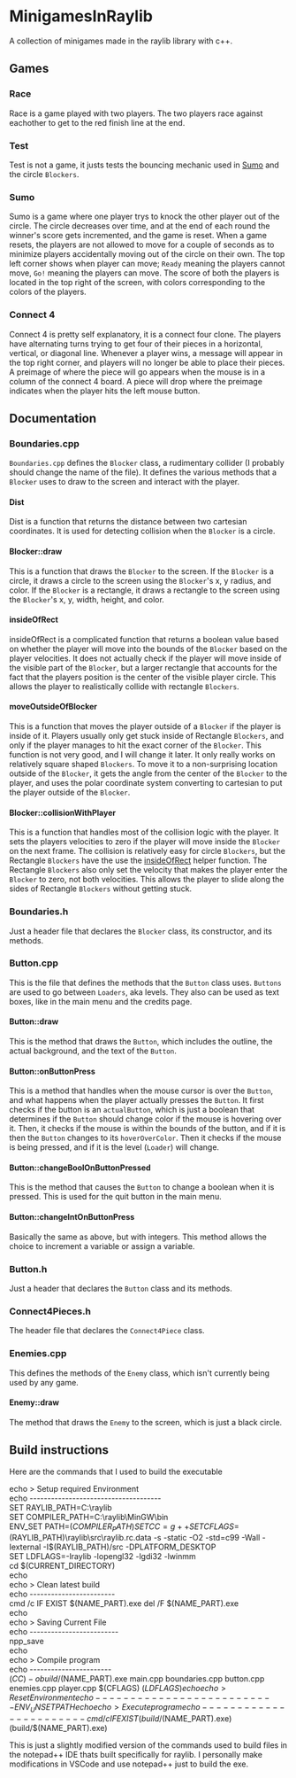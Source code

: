 # MinigamesInRaylib #
A collection of minigames made in the raylib library with c++.

## Games ##


### Race ###

Race is a game played with two players. The two players race against eachother to get to the red finish line at the end.


### Test ###

Test is not a game, it justs tests the bouncing mechanic used in [Sumo](#Sumo) and the circle `Blockers`.


### Sumo ###

Sumo is a game where one player trys to knock the other player out of the circle. The circle decreases over time, and at the end of each round the winner's score gets incremented, and the game is reset. When a game resets, the players are not allowed to move for a couple of seconds as to minimize players accidentally moving out of the circle on their own. The top left corner shows when player can move; `Ready` meaning the players cannot move, `Go!` meaning the players can move. The score of both the players is located in the top right of the screen, with colors corresponding to the colors of the players.


### Connect 4 ###

Connect 4 is pretty self explanatory, it is a connect four clone. The players have alternating turns trying to get four of their pieces in a horizontal, vertical, or diagonal line. Whenever a player wins, a message will appear in the top right corner, and players will no longer be able to place their pieces. A preimage of where the piece will go appears when the mouse is in a column of the connect 4 board. A piece will drop where the preimage indicates when the player hits the left mouse button.


## Documentation ##


### Boundaries.cpp ###

`Boundaries.cpp` defines the `Blocker` class, a rudimentary collider (I probably should change the name of the file). It defines the various methods that a `Blocker` uses to draw to the screen and interact with the player.

#### Dist ####
Dist is a function that returns the distance between two cartesian coordinates. It is used for detecting collision when the `Blocker` is a circle.

#### Blocker::draw ####

This is a function that draws the `Blocker` to the screen. If the `Blocker` is a circle, it draws a circle to the screen using the `Blocker`'s x, y radius, and color. If the `Blocker` is a rectangle, it draws a rectangle to the screen using the `Blocker`'s x, y, width, height, and color.

#### insideOfRect ####

insideOfRect is a complicated function that returns a boolean value based on whether the player will move into the bounds of the `Blocker` based on the player velocities. It does not actually check if the player will move inside of the visible part of the `Blocker`, but a larger rectangle that accounts for the fact that the players position is the center of the visible player circle. This allows the player to realistically collide with rectangle `Blockers`.

#### moveOutsideOfBlocker ####

This is a function that moves the player outside of a `Blocker` if the player is inside of it. Players usually only get stuck inside of Rectangle `Blockers`, and only if the player manages to hit the exact corner of the `Blocker`. This function is not very good, and I will change it later. It only really works on relatively square shaped `Blockers`. To move it to a non-surprising location outside of the `Blocker`, it gets the angle from the center of the `Blocker` to the player, and uses the polar coordinate system converting to cartesian to put the player outside of the `Blocker`.

#### Blocker::collisionWithPlayer ####

This is a function that handles most of the collision logic with the player. It sets the players velocities to zero if the player will move inside the `Blocker` on the next frame. The collision is relatively easy for circle `Blockers`, but the Rectangle `Blockers` have the use the [insideOfRect](#insideOfRect) helper function. The Rectangle `Blockers` also only set the velocity that makes the player enter the `Blocker` to zero, not both velocities. This allows the player to slide along the sides of Rectangle `Blockers` without getting stuck.


### Boundaries.h ###

Just a header file that declares the `Blocker` class, its constructor,  and its methods.


### Button.cpp ###

This is the file that defines the methods that the `Button` class uses. `Buttons` are used to go between `Loaders`, aka levels. They also can be used as text boxes, like in the main menu and the credits page.

#### Button::draw ####

This is the method that draws the `Button`, which includes the outline, the actual background, and the text of the `Button`.

#### Button::onButtonPress ####

This is a method that handles when the mouse cursor is over the `Button`, and what happens when the player actually presses the `Button`. It first checks if the button is an `actualButton`, which is just a boolean that determines if the `Button` should change color if the mouse is hovering over it. Then, it checks if the mouse is within the bounds of the button, and if it is then the `Button` changes to its `hoverOverColor`. Then it checks if the mouse is being pressed, and if it is the level (`Loader`) will change.

#### Button::changeBoolOnButtonPressed ####

This is the method that causes the `Button` to change a boolean when it is pressed. This is used for the quit button in the main menu.

#### Button::changeIntOnButtonPress ####

Basically the same as above, but with integers. This method allows the choice to increment a variable or assign a variable.


### Button.h ###

Just a header that declares the `Button` class and its methods.


### Connect4Pieces.h ###

The header file that declares the `Connect4Piece` class.


### Enemies.cpp ###

This defines the methods of the `Enemy` class, which isn't currently being used by any game.

#### Enemy::draw ####

The method that draws the `Enemy` to the screen, which is just a black circle.

## Build instructions ##

Here are the commands that I used to build the executable


echo > Setup required Environment  
echo -------------------------------------  
SET RAYLIB_PATH=C:\raylib  
SET COMPILER_PATH=C:\raylib\MinGW\bin  
ENV_SET PATH=$(COMPILER_PATH)  
SET CC=g++  
SET CFLAGS=$(RAYLIB_PATH)\raylib\src\raylib.rc.data -s -static -O2 -std=c99 -Wall -Iexternal -I$(RAYLIB_PATH)/src -DPLATFORM_DESKTOP  
SET LDFLAGS=-lraylib -lopengl32 -lgdi32 -lwinmm  
cd $(CURRENT_DIRECTORY)  
echo  
echo > Clean latest build  
echo ------------------------  
cmd /c IF EXIST $(NAME_PART).exe del /F $(NAME_PART).exe  
echo  
echo > Saving Current File  
echo -------------------------  
npp_save  
echo  
echo > Compile program  
echo -----------------------  
$(CC) -o build/$(NAME_PART).exe main.cpp boundaries.cpp button.cpp enemies.cpp player.cpp $(CFLAGS) $(LDFLAGS)  
echo  
echo > Reset Environment  
echo --------------------------  
ENV_UNSET PATH  
echo  
echo > Execute program  
echo -----------------------
cmd /c IF EXIST (build/$(NAME_PART).exe) (build/$(NAME_PART).exe)  

This is just a slightly modified version of the commands used to build files in the notepad++ IDE thats built specifically for raylib. I personally make modifications in VSCode and use notepad++ just to build the exe.
